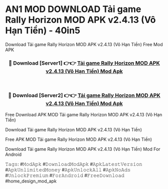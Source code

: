 # AN1 MOD DOWNLOAD Tải game Rally Horizon MOD APK v2.4.13 (Vô Hạn Tiền) - 40in5
Download Tải game Rally Horizon MOD APK v2.4.13 (Vô Hạn Tiền) Free Mod APK

<div align="center">
<h3>🔴 Download [Server1] 👉👉 <a href="https://apk-comot.site?title=Tải_game_Rally_Horizon_MOD_APK_v2.4.13_(Vô_Hạn_Tiền)">Tải game Rally Horizon MOD APK v2.4.13 (Vô Hạn Tiền) Mod Apk</a></h3><br>

<h3>🔴 Download [Server2] 👉👉 <a href="https://apk-comot.site?title=Tải_game_Rally_Horizon_MOD_APK_v2.4.13_(Vô_Hạn_Tiền)">Tải game Rally Horizon MOD APK v2.4.13 (Vô Hạn Tiền) Mod Apk</a></h3>
</div>


Free Download APK MOD Tải game Rally Horizon MOD APK v2.4.13 (Vô Hạn Tiền)

Download Tải game Rally Horizon MOD APK v2.4.13 (Vô Hạn Tiền) 

Free APK MOD Tải game Rally Horizon MOD APK v2.4.13 (Vô Hạn Tiền) 

Download Tải game Rally Horizon MOD APK v2.4.13 (Vô Hạn Tiền) Mod For Android

𝚃𝚊𝚐𝚜: #𝙼𝚘𝚍𝙰𝚙𝚔 #𝙳𝚘𝚠𝚗𝚕𝚘𝚊𝚍𝙼𝚘𝚍𝙰𝚙𝚔 #𝙰𝚙𝚔𝙻𝚊𝚝𝚎𝚜𝚝𝚅𝚎𝚛𝚜𝚒𝚘𝚗 #𝙰𝚙𝚔𝚄𝚗𝚕𝚒𝚖𝚒𝚝𝚎𝚍𝙼𝚘𝚗𝚎𝚢 #𝙰𝚙𝚔𝚄𝚗𝚕𝚘𝚌𝚔𝙰𝚕𝚕 #𝙰𝚙𝚔𝙽𝚘𝙰𝚍𝚜 #𝚄𝚗𝚕𝚘𝚌𝚔𝙿𝚛𝚎𝚖𝚒𝚞𝚖 #𝙵𝚘𝚛𝙰𝚗𝚍𝚛𝚘𝚒𝚍 #𝙵𝚛𝚎𝚎𝙳𝚘𝚠𝚗𝚕𝚘𝚊𝚍 #home_design_mod_apk